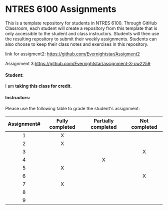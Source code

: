 # NTRES 6100 Assignments

This is a template repository for students in NTRES 6100. Through GitHub Classroom, each student will create a repository from this template that is only accessible to the student and class instructors. Students will then use the resulting repository to submit their weekly assignments. Students can also choose to keep their class notes and exercises in this repository.

link for assigment2: https://github.com/Evernightstar/Assigment2

Assignment 3:https://github.com/Evernightstar/assignment-3-cw2259

#### Student:

I am **taking this class for credit**.

#### Instructors:

Please use the following table to grade the student's assignment:

| Assignment# | Fully completed | Partially completed | Not completed |
|:-----------:|:---------------:|:-------------------:|:-------------:|
|      1      |        X         |                     |               |
|      2      |        X         |                     |              |
|      3      |                 |                     |        X       |
|      4      |                 |         X            |               |
|      5      |        X         |                     |               |
|      6      |                 |                     |      X         |
|      7      |       X          |                     |               |
|      8      |                 |                     |               |
|      9      |                 |                     |               |
